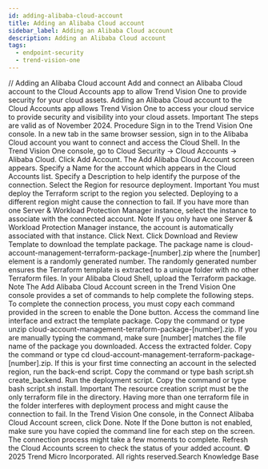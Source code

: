 ```yaml
---
id: adding-alibaba-cloud-account
title: Adding an Alibaba Cloud account
sidebar_label: Adding an Alibaba Cloud account
description: Adding an Alibaba Cloud account
tags:
  - endpoint-security
  - trend-vision-one
---
```


/*<![CDATA[*/ $('#title').html($('meta[name=map-description]').attr('content')); /*]]>*/ Adding an Alibaba Cloud account Add and connect an Alibaba Cloud account to the Cloud Accounts app to allow Trend Vision One to provide security for your cloud assets. Adding an Alibaba Cloud account to the Cloud Accounts app allows Trend Vision One to access your cloud service to provide security and visibility into your cloud assets. Important The steps are valid as of November 2024. Procedure Sign in to the Trend Vision One console. In a new tab in the same browser session, sign in to the Alibaba Cloud account you want to connect and access the Cloud Shell. In the Trend Vision One console, go to Cloud Security → Cloud Accounts → Alibaba Cloud. Click Add Account. The Add Alibaba Cloud Account screen appears. Specify a Name for the account which appears in the Cloud Accounts list. Specify a Description to help identify the purpose of the connection. Select the Region for resource deployment. Important You must deploy the Terraform script to the region you selected. Deploying to a different region might cause the connection to fail. If you have more than one Server & Workload Protection Manager instance, select the instance to associate with the connected account. Note If you only have one Server & Workload Protection Manager instance, the account is automatically associated with that instance. Click Next. Click Download and Review Template to download the template package. The package name is cloud-account-management-terraform-package-[number].zip where the [number] element is a randomly generated number. The randomly generated number ensures the Terraform template is extracted to a unique folder with no other Terraform files. In your Alibaba Cloud Shell, upload the Terraform package. Note The Add Alibaba Cloud Account screen in the Trend Vision One console provides a set of commands to help complete the following steps. To complete the connection process, you must copy each command provided in the screen to enable the Done button. Access the command line interface and extract the template package. Copy the command or type unzip cloud-account-management-terraform-package-[number].zip. If you are manually typing the command, make sure [number] matches the file name of the package you downloaded. Access the extracted folder. Copy the command or type cd cloud-account-management-terraform-package-[number].zip. If this is your first time connecting an account in the selected region, run the back-end script. Copy the command or type bash script.sh create_backend. Run the deployment script. Copy the command or type bash script.sh install. Important The resource creation script must be the only terraform file in the directory. Having more than one terraform file in the folder interferes with deployment process and might cause the connection to fail. In the Trend Vision One console, in the Connect Alibaba Cloud Account screen, click Done. Note If the Done button is not enabled, make sure you have copied the command line for each step on the screen. The connection process might take a few moments to complete. Refresh the Cloud Accounts screen to check the status of your added account. © 2025 Trend Micro Incorporated. All rights reserved.Search Knowledge Base